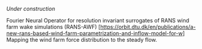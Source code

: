 *Under construction*

Fourier Neural Operator for resolution invariant surrogates of RANS wind farm wake simulations (RANS-AWF) [https://orbit.dtu.dk/en/publications/a-new-rans-based-wind-farm-parametrization-and-inflow-model-for-w]
Mapping the wind farm force distribution to the steady flow.

